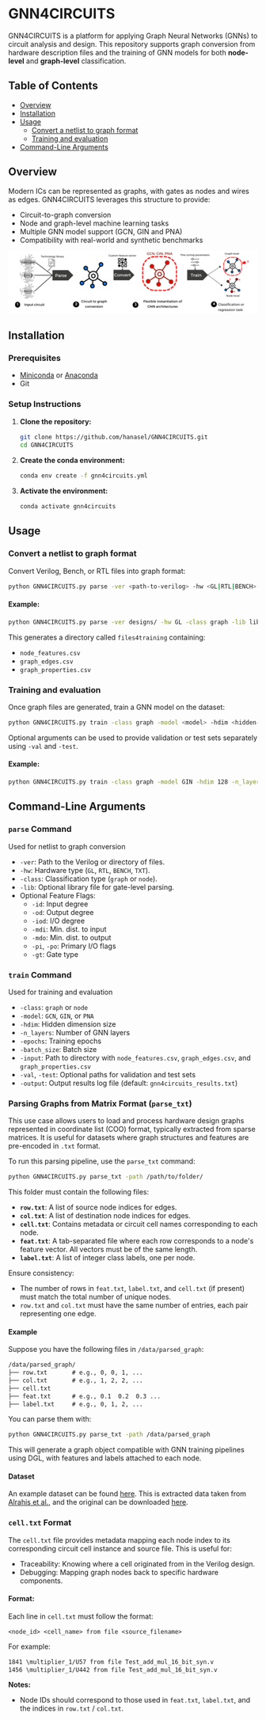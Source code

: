 # GNN4CIRCUITS

GNN4CIRCUITS is a platform for applying Graph Neural Networks (GNNs) to circuit analysis and design. This repository supports graph conversion from hardware description files and the training of GNN models for both **node-level** and **graph-level** classification.

## Table of Contents

- [Overview](#overview)
- [Installation](#installation)
- [Usage](#usage)
  - [Convert a netlist to graph format](#graph-conversion)
  - [Training and evaluation](#graph-classification)
- [Command-Line Arguments](#command-line-arguments)

## Overview

Modern ICs can be represented as graphs, with gates as nodes and wires as edges. GNN4CIRCUITS leverages this structure to provide:

- Circuit-to-graph conversion 
- Node and graph-level machine learning tasks
- Multiple GNN model support (GCN, GIN and PNA)
- Compatibility with real-world and synthetic benchmarks

<p align="center">
  <img src="img/gnn4circuits_pipeline.png" alt="Pipeline"/>
</p>

## Installation

### Prerequisites

- [Miniconda](https://docs.conda.io/en/latest/miniconda.html) or [Anaconda](https://www.anaconda.com/products/distribution)
- Git

### Setup Instructions

1. **Clone the repository:**

   ```bash
   git clone https://github.com/hanasel/GNN4CIRCUITS.git
   cd GNN4CIRCUITS
   ```

2. **Create the conda environment:**

   ```bash
   conda env create -f gnn4circuits.yml
   ```

3. **Activate the environment:**

   ```bash
   conda activate gnn4circuits
   ```

## Usage

### Convert a netlist to graph format

Convert Verilog, Bench, or RTL files into graph format:

```bash
python GNN4CIRCUITS.py parse -ver <path-to-verilog> -hw <GL|RTL|BENCH> -class graph -lib <optional-lib-path> [feature flags]
```

#### Example:

```bash
python GNN4CIRCUITS.py parse -ver designs/ -hw GL -class graph -lib lib.v -id -od -gt -pi -po
```

This generates a directory called `files4training` containing:
- `node_features.csv`
- `graph_edges.csv`
- `graph_properties.csv`

### Training and evaluation

Once graph files are generated, train a GNN model on the dataset:

```bash
python GNN4CIRCUITS.py train -class graph -model <model> -hdim <hidden-dimension> -n_layers <number-of-layers> -epochs <number-of-epochs> -input <input-path>
```

Optional arguments can be used to provide validation or test sets separately using `-val` and `-test`.

#### Example:

```bash
python GNN4CIRCUITS.py train -class graph -model GIN -hdim 128 -n_layers 3 -epochs 200 -input files4training
```

## Command-Line Arguments

### `parse` Command 
Used for netlist to graph conversion
- `-ver`: Path to the Verilog or directory of files.
- `-hw`: Hardware type (`GL`, `RTL`, `BENCH`, `TXT`).
- `-class`: Classification type (`graph` or `node`).
- `-lib`: Optional library file for gate-level parsing.
- Optional Feature Flags:
  - `-id`: Input degree
  - `-od`: Output degree
  - `-iod`: I/O degree
  - `-mdi`: Min. dist. to input
  - `-mdo`: Min. dist. to output
  - `-pi`, `-po`: Primary I/O flags
  - `-gt`: Gate type

### `train` Command
Used for training and evaluation
- `-class`: `graph` or `node`
- `-model`: `GCN`, `GIN`, or `PNA`
- `-hdim`: Hidden dimension size
- `-n_layers`: Number of GNN layers
- `-epochs`: Training epochs
- `-batch_size`: Batch size
- `-input`: Path to directory with `node_features.csv`, `graph_edges.csv`, and `graph_properties.csv`
- `-val`, `-test`: Optional paths for validation and test sets
- `-output`: Output results log file (default: `gnn4circuits_results.txt`)

### Parsing Graphs from Matrix Format (`parse_txt`)

This use case allows users to load and process hardware design graphs represented in coordinate list (COO) format, typically extracted from sparse matrices. It is useful for datasets where graph structures and features are pre-encoded in `.txt` format.

To run this parsing pipeline, use the `parse_txt` command:

```bash
python GNN4CIRCUITS.py parse_txt -path /path/to/folder/
```

This folder must contain the following files:

- **`row.txt`**: A list of source node indices for edges.
- **`col.txt`**: A list of destination node indices for edges.
- **`cell.txt`**: Contains metadata or circuit cell names corresponding to each node.
- **`feat.txt`**: A tab-separated file where each row corresponds to a node's feature vector. All vectors must be of the same length.
- **`label.txt`**: A list of integer class labels, one per node.

Ensure consistency:
- The number of rows in `feat.txt`, `label.txt`, and `cell.txt` (if present) must match the total number of unique nodes.
- `row.txt` and `col.txt` must have the same number of entries, each pair representing one edge.

#### Example

Suppose you have the following files in `/data/parsed_graph`:

```
/data/parsed_graph/
├── row.txt       # e.g., 0, 0, 1, ...
├── col.txt       # e.g., 1, 2, 2, ...
├── cell.txt     
├── feat.txt      # e.g., 0.1  0.2  0.3 ...
├── label.txt     # e.g., 0, 1, 2, ...
```

You can parse them with:

```bash
python GNN4CIRCUITS.py parse_txt -path /data/parsed_graph
```

This will generate a graph object compatible with GNN training pipelines using DGL, with features and labels attached to each node.

#### Dataset

An example dataset can be found [here](examples/matrix_format/). This is extracted data taken from [Alrahis et al.](https://ieeexplore.ieee.org/document/9530566), and the original can be downloaded [here](https://github.com/DfX-NYUAD/GNN-RE?tab=readme-ov-file#Citation-&-Acknowledgement).

### `cell.txt` Format

The `cell.txt` file provides metadata mapping each node index to its corresponding circuit cell instance and source file. This is useful for:

- Traceability: Knowing where a cell originated from in the Verilog design.
- Debugging: Mapping graph nodes back to specific hardware components.

#### Format:
Each line in `cell.txt` must follow the format:

```
<node_id> <cell_name> from file <source_filename>
```

For example:

```
1841 \multiplier_1/U57 from file Test_add_mul_16_bit_syn.v
1456 \multiplier_1/U442 from file Test_add_mul_16_bit_syn.v
```

**Notes:**
- Node IDs should correspond to those used in `feat.txt`, `label.txt`, and the indices in `row.txt` / `col.txt`.

